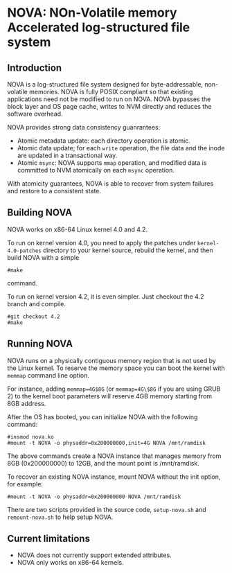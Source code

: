 # NOVA: NOn-Volatile memory Accelerated log-structured file system

## Introduction
NOVA is a log-structured file system designed for byte-addressable, non-volatile memories. NOVA is fully POSIX compliant so that existing applications need not be modified to run on NOVA. NOVA bypasses the block layer and OS page cache, writes to NVM directly and reduces the software overhead. 

NOVA provides strong data consistency guanrantees:

* Atomic metadata update: each directory operation is atomic.
* Atomic data update; for each `write` operation, the file data and the inode are updated in a transactional way.
* Atomic `msync`: NOVA supports `mmap` operation, and modified data is committed to NVM atomically on each `msync` operation.

With atomicity guarantees, NOVA is able to recover from system failures and restore to a consistent state.

## Building NOVA
NOVA works on x86-64 Linux kernel 4.0 and 4.2.

To run on kernel version 4.0, you need to apply the patches under `kernel-4.0-patches` directory to your kernel source, rebuild the kernel, and then build NOVA with a simple

~~~
#make
~~~

command.

To run on kernel version 4.2, it is even simpler. Just checkout the 4.2 branch and compile.

~~~
#git checkout 4.2
#make
~~~

## Running NOVA
NOVA runs on a physically contiguous memory region that is not used by the Linux kernel. To reserve the memory space you can boot the kernel with `memmap` command line option. 

For instance, adding `memmap=4G$8G` (or `memmap=4G\$8G` if you are using GRUB 2) to the kernel boot parameters will reserve 4GB memory starting from 8GB address. 

After the OS has booted, you can initialize NOVA with the following command:


~~~
#insmod nova.ko
#mount -t NOVA -o physaddr=0x200000000,init=4G NOVA /mnt/ramdisk 
~~~

The above commands create a NOVA instance that manages memory from 8GB (0x200000000) to 12GB, and the mount point is /mnt/ramdisk.

To recover an existing NOVA instance, mount NOVA without the init option, for example:

~~~
#mount -t NOVA -o physaddr=0x200000000 NOVA /mnt/ramdisk 
~~~

There are two scripts provided in the source code, `setup-nova.sh` and `remount-nova.sh` to help setup NOVA.

## Current limitations

* NOVA does not currently support extended attributes.
* NOVA only works on x86-64 kernels.
